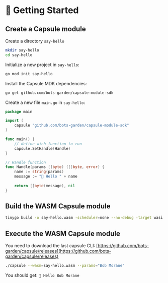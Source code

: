 # 🚀 Getting Started

## Create a Capsule module

Create a directory `say-hello`

```bash
mkdir say-hello
cd say-hello
```

Initialize a new project in `say-hello`:

```bash
go mod init say-hello
```

Install the Capsule MDK dependencies:
```bash
go get github.com/bots-garden/capsule-module-sdk
```


Create a new file `main.go` in `say-hello`:

```go
package main

import (
	capsule "github.com/bots-garden/capsule-module-sdk"
)

func main() {
    // define wich function to run
	capsule.SetHandle(Handle)
}

// Handle function
func Handle(params []byte) ([]byte, error) {
    name := string(params)
    message := "👋 Hello " + name
	
	return []byte(message), nil
}
```

## Build the WASM Capsule module

```bash
tinygo build -o say-hello.wasm -scheduler=none --no-debug -target wasi ./main.go
```

## Execute the WASM Capsule module

You need to download the last capsule CLI: [https://github.com/bots-garden/capsule/releases](https://github.com/bots-garden/capsule/releases)

```bash
./capsule --wasm=say-hello.wasm --params="Bob Morane"
```

You should get: `👋 Hello Bob Morane`
